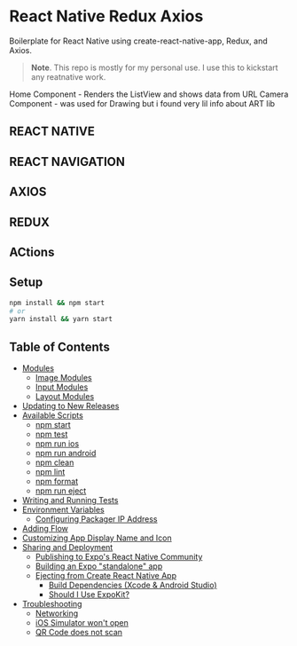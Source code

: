 # React Native Redux Axios

Boilerplate for React Native using create-react-native-app, Redux, and Axios.

> **Note**. This repo is mostly for my personal use. I use this to kickstart any reatnative work.

Home Component - Renders the ListView and shows data from URL
Camera Component - was used for Drawing but i found very lil info about ART lib


## REACT NATIVE
## REACT NAVIGATION
## AXIOS
## REDUX
## ACtions 

## Setup

```bash
npm install && npm start
# or
yarn install && yarn start
```

## Table of Contents

* [Modules](#modules)
  * [Image Modules](#image-modules)
  * [Input Modules](#input-modules)
  * [Layout Modules](#layout-modules)
* [Updating to New Releases](#updating-to-new-releases)
* [Available Scripts](#available-scripts)
  * [npm start](#npm-start)
  * [npm test](#npm-test)
  * [npm run ios](#npm-run-ios)
  * [npm run android](#npm-run-android)
  * [npm clean](#npm-clean)
  * [npm lint](#npm-lint)
  * [npm format](#npm-format)
  * [npm run eject](#npm-run-eject)
* [Writing and Running Tests](#writing-and-running-tests)
* [Environment Variables](#environment-variables)
  * [Configuring Packager IP Address](#configuring-packager-ip-address)
* [Adding Flow](#adding-flow)
* [Customizing App Display Name and Icon](#customizing-app-display-name-and-icon)
* [Sharing and Deployment](#sharing-and-deployment)
  * [Publishing to Expo's React Native Community](#publishing-to-expos-react-native-community)
  * [Building an Expo "standalone" app](#building-an-expo-standalone-app)
  * [Ejecting from Create React Native App](#ejecting-from-create-react-native-app)
    * [Build Dependencies (Xcode & Android Studio)](#build-dependencies-xcode-android-studio)
    * [Should I Use ExpoKit?](#should-i-use-expokit)
* [Troubleshooting](#troubleshooting)
  * [Networking](#networking)
  * [iOS Simulator won't open](#ios-simulator-wont-open)
  * [QR Code does not scan](#qr-code-does-not-scan)

